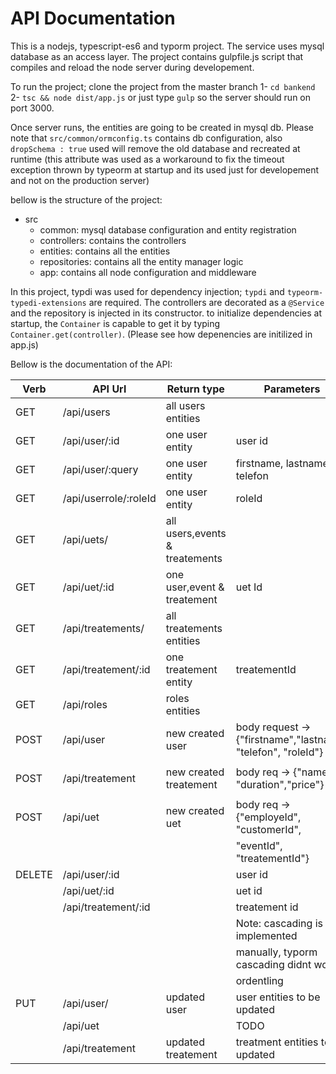 # API Documentation

This is a nodejs, typescript-es6 and typorm project. The service uses mysql database as an access layer.
The project contains gulpfile.js script that compiles and reload the node server during developement.

To run the project; clone the project from the master branch
1- `cd bankend`
2- `tsc && node dist/app.js` or just type
 `gulp` so the server should run on port 3000. 

 Once server runs, the entities are going to be created in mysql db.
 Please note that  `src/common/ormconfig.ts` contains db configuration, also `dropSchema : true` used will remove the old database and recreated at runtime (this attribute was used as a workaround to fix the timeout exception thrown by typeorm at startup and its used just for developement and not on the production server)

 bellow is the structure of the project: 
 * src
    * common: mysql database configuration and entity registration
    * controllers: contains the controllers
    * entities: contains all the entities
    * repositories: contains all the entity manager logic
    * app: contains all node configuration and middleware

In this project, typdi was used for dependency injection; `typdi` and `typeorm-typedi-extensions` are required.
The controllers are decorated as a `@Service` and the repository is injected in its constructor. to initialize dependencies at startup, the `Container` is capable to get it by typing `Container.get(controller)`. (Please see how depenencies are initilized in app.js)


Bellow is the documentation of the API:

Verb   | API Url               | Return type                   | Parameters       
-------|-----------------------|-------------------------------|------------------------------
GET    | /api/users            | all users entities            |
GET    | /api/user/:id         | one user entity               | user id
GET    | /api/user/:query      | one user entity               | firstname, lastname or telefon
GET    | /api/userrole/:roleId | one user entity               | roleId
GET    | /api/uets/            | all users,events & treatements|
GET    | /api/uet/:id          | one user,event & treatement   | uet Id
GET    | /api/treatements/     | all treatements entities      | 
GET    | /api/treatement/:id   | one treatement entity         | treatementId
GET    | /api/roles            | roles entities                |
POST   | /api/user             | new created user              | body request -> {"firstname","lastname" "telefon", "roleId"}          
       |                       |                               |
POST   | /api/treatement       | new created treatement        | body req -> {"name", "duration","price"}
       |                       |                               |  
POST   | /api/uet              | new created uet               | body req -> {"employeId", "customerId",
       |                       |                               | "eventId", "treatementId"}
DELETE | /api/user/:id         |                               | user id
       | /api/uet/:id          |                               | uet id
       | /api/treatement/:id   |                               | treatement id
       |                       |                               | Note: cascading is implemented
       |                       |                               | manually, typorm cascading didnt work
       |                       |                               | ordentling
PUT    | /api/user/            | updated user                  | user entities to be updated
       | /api/uet              |                               | TODO
       | /api/treatement       | updated treatement            | treatment entities to be updated
